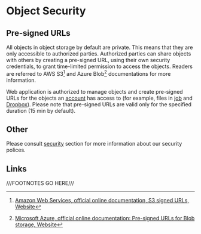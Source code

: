 # Object Security

## Pre-signed URLs

All objects in object storage by default are private. This means that they are only accessible to authorized parties. Authorized parties can share objects with others by creating a pre-signed URL, using their own security credentials, to grant time-limited permission to access the objects. Readers are referred to AWS S3[^1] and Azure Blob[^2] documentations for more information.

Web application is authorized to manage objects and create pre-signed URLs for the objects an [account](../accounts/overview.md) has access to (for example, files in [job](../jobs/ui/files-tab.md) and [Dropbox](dropbox.md)). Please note that pre-signed URLs are valid only for the specified duration (15 min by default).

## Other

Please consult [security](../security/security-policies.md) section for more information about our security polices.

## Links

[^1]: [Amazon Web Services, official online documentation, S3 signed URLs, Website](https://docs.aws.amazon.com/AmazonCloudFront/latest/DeveloperGuide/private-content-signed-urls.html)

[^2]: [Microsoft Azure, official online documentation: Pre-signed URLs for Blob storage, Website](https://docs.microsoft.com/en-us/azure/storage/common/storage-dotnet-shared-access-signature-part-1)

///FOOTNOTES GO HERE///
